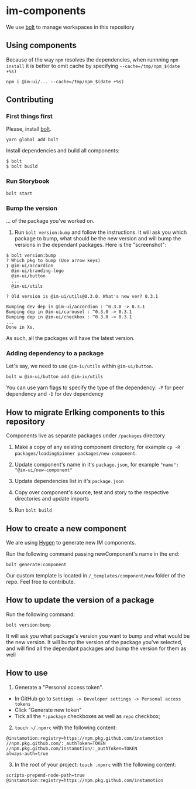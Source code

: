 # im-components

We use [bolt](https://www.npmjs.com/package/bolt) to manage workspaces in this repository

## Using components

Because of the way `npm` resolves the dependencies, when runnning `npm install` it is better to omit cache by specifying `--cache=/tmp/npm_$(date +%s)`

```
npm i @im-ui/... --cache=/tmp/npm_$(date +%s)
```

## Contributing

### First things first

Please, install [bolt](https://www.npmjs.com/package/bolt).

```
yarn global add bolt
```

Install dependencies and build all components:

```
$ bolt
$ bolt build
```

### Run Storybook

```
bolt start
```

### Bump the version

... of the package you've worked on.

1. Run `bolt version:bump` and follow the instructions. It will ask you which package to bump, what should be the new version and will bump the versions in the dependant packages. Here is the "screenshot":

```
$ bolt version:bump
? Which pkg to bump (Use arrow keys)
❯ @im-ui/accordion
  @im-ui/branding-logo
  @im-ui/button
  ...
  @im-ui/utils

? Old version is @im-ui/utils@0.3.0. What's new ver? 0.3.1

Bumping dev dep in @im-ui/accordion : ^0.3.0 -> 0.3.1
Bumping dep in @im-ui/carousel : ^0.3.0 -> 0.3.1
Bumping dep in @im-ui/checkbox : ^0.3.0 -> 0.3.1
...
Done in Xs.
```

As such, all the packages will have the latest version.

### Adding dependency to a package

Let's say, we need to use `@im-iu/utils` within `@im-ui/button`.

```
bolt w @im-ui/button add @im-iu/utils
```

You can use yarn flags to specify the type of the dependency: `-P` for peer dependency and `-D` for dev dependency

## How to migrate Erlking components to this repository

Components live as separate packages under `/packages` directory

1. Make a copy of any existing component directory, for example `cp -R packages/loadingSpinner packages/new-component`.

2. Update component's name in it's `package.json`, for example `"name": "@im-ui/new-component"`

3. Update dependencies list in it's `package.json`

4. Copy over component's source, test and story to the respective directories and update imports

5. Run `bolt build`

## How to create a new component

We are using [Hygen](https://www.hygen.io/) to generate new IM components.

Run the following command passing newComponent's name in the end:

```
bolt generate:component
```

Our custom template is located in `/_templates/component/new` folder of the repo. Feel free to contribute.


## How to update the version of a package

Run the following command:

```
bolt version:bump
```

It will ask you what package's version you want to bump and what would be the new version.
It will bump the version of the package you've selected, and will find all the dependant packages and bump the version for them as well

## How to use

1. Generate a "Personal access token".

  - In GitHub go to `Settings -> Developer settings -> Personal access tokens`
  - Click "Generate new token"
  - Tick all the `*:package` checkboxes as well as `repo` checkbox;

2. `touch ~/.npmrc` with the following content:

```
@instamotion:registry=https://npm.pkg.github.com/instamotion
//npm.pkg.github.com/:_authToken=TOKEN
//npm.pkg.github.com/instamotion/:_authToken=TOKEN
always-auth=true
```

3. In the root of your project: `touch .npmrc` with the following content:

```
scripts-prepend-node-path=true
@instamotion:registry=https://npm.pkg.github.com/instamotion
```
